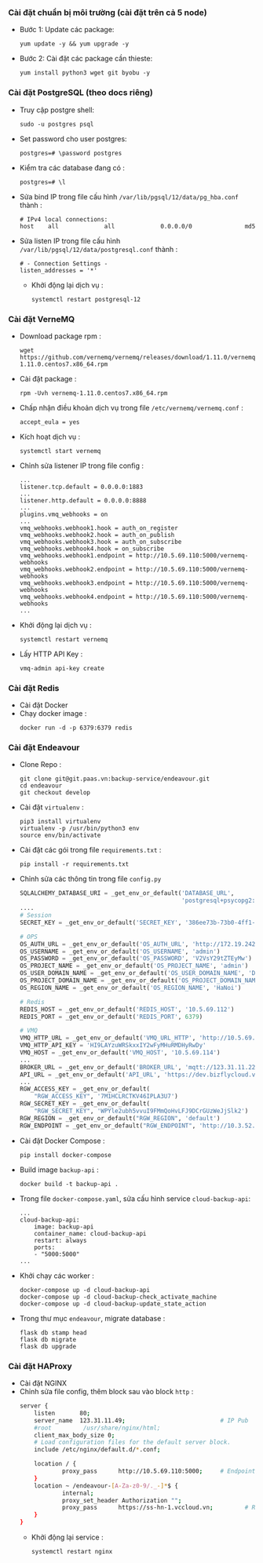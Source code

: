 ### Cài đặt chuẩn bị môi trường (cài đặt trên cả 5 node)
- Bước 1: Update các package:
    ```
    yum update -y && yum upgrade -y
    ```
- Bước 2: Cài đặt các package cần thieste:
    ```
    yum install python3 wget git byobu -y
    ```
### Cài đặt PostgreSQL (theo docs riêng)
- Truy cập postgre shell:
    ```
    sudo -u postgres psql
    ```
- Set password cho user postgres:
    ```
    postgres=# \password postgres
    ```
- Kiểm tra các database đang có :
    ```
    postgres=# \l
    ```
- Sửa bind IP trong file cấu hình `/var/lib/pgsql/12/data/pg_hba.conf` thành :
    ```
    # IPv4 local connections:
    host    all             all             0.0.0.0/0               md5
    ```
- Sửa listen IP trong file cấu hình `/var/lib/pgsql/12/data/postgresql.conf` thành :
    ```
    # - Connection Settings -
    listen_addresses = '*'
    ```
    - Khởi động lại dịch vụ :
        ```
        systemctl restart postgresql-12
        ```
### Cài đặt VerneMQ
- Download package rpm :
    ```
    wget https://github.com/vernemq/vernemq/releases/download/1.11.0/vernemq-1.11.0.centos7.x86_64.rpm
    ```
- Cài đặt package :
    ```
    rpm -Uvh vernemq-1.11.0.centos7.x86_64.rpm
    ```
- Chấp nhận điều khoản dịch vụ trong file `/etc/vernemq/vernemq.conf` :
    ```
    accept_eula = yes
    ```
- Kích hoạt dịch vụ :
    ```
    systemctl start vernemq
    ```
- Chỉnh sửa listener IP trong file config :
    ```
    ...
    listener.tcp.default = 0.0.0.0:1883
    ...
    listener.http.default = 0.0.0.0:8888
    ...
    plugins.vmq_webhooks = on
    ...
    vmq_webhooks.webhook1.hook = auth_on_register
    vmq_webhooks.webhook2.hook = auth_on_publish
    vmq_webhooks.webhook3.hook = auth_on_subscribe
    vmq_webhooks.webhook4.hook = on_subscribe
    vmq_webhooks.webhook1.endpoint = http://10.5.69.110:5000/vernemq-webhooks
    vmq_webhooks.webhook2.endpoint = http://10.5.69.110:5000/vernemq-webhooks
    vmq_webhooks.webhook3.endpoint = http://10.5.69.110:5000/vernemq-webhooks
    vmq_webhooks.webhook4.endpoint = http://10.5.69.110:5000/vernemq-webhooks
    ...
    ```
- Khởi động lại dịch vụ :
    ```
    systemctl restart vernemq
    ```
- Lấy HTTP API Key :
    ```
    vmq-admin api-key create
    ```
### Cài đặt Redis
- Cài đặt Docker
- Chạy docker image :
    ```
    docker run -d -p 6379:6379 redis
    ```
### Cài đặt Endeavour
- Clone Repo :
    ```
    git clone git@git.paas.vn:backup-service/endeavour.git
    cd endeavour
    git checkout develop
    ```
- Cài đặt `virtualenv` :
    ```
    pip3 install virtualenv
    virtualenv -p /usr/bin/python3 env
    source env/bin/activate
    ```
- Cài đặt các gói trong file `requirements.txt` :
    ```
    pip install -r requirements.txt
    ```
- Chỉnh sửa các thông tin trong file `config.py`
    ```py
    SQLALCHEMY_DATABASE_URI = _get_env_or_default('DATABASE_URL',
                                                  'postgresql+psycopg2://postgres:vccloud123@10.5.69.113:5432/postgres')
    ....
    # Session
    SECRET_KEY = _get_env_or_default('SECRET_KEY', '386ee73b-73b0-4ff1-9a64-6eff4e3fe03b')

    # OPS
    OS_AUTH_URL = _get_env_or_default('OS_AUTH_URL', 'http://172.19.242.10:5000/v3')
    OS_USERNAME = _get_env_or_default('OS_USERNAME', 'admin')
    OS_PASSWORD = _get_env_or_default('OS_PASSWORD', 'V2VsY29tZTEyMw')
    OS_PROJECT_NAME = _get_env_or_default('OS_PROJECT_NAME', 'admin')
    OS_USER_DOMAIN_NAME = _get_env_or_default('OS_USER_DOMAIN_NAME', 'Default')
    OS_PROJECT_DOMAIN_NAME = _get_env_or_default('OS_PROJECT_DOMAIN_NAME', 'Default')
    OS_REGION_NAME = _get_env_or_default('OS_REGION_NAME', 'HaNoi')

    # Redis
    REDIS_HOST = _get_env_or_default('REDIS_HOST', '10.5.69.112')
    REDIS_PORT = _get_env_or_default('REDIS_PORT', 6379)

    # VMQ
    VMQ_HTTP_URL = _get_env_or_default('VMQ_URL_HTTP', 'http://10.5.69.114:8888/api/v1/session/show')
    VMQ_HTTP_API_KEY = 'HI9LAYzuWRSkxxIY2wFyMHuRMDHyRwDy'
    VMQ_HOST = _get_env_or_default('VMQ_HOST', '10.5.69.114')
    ...
    BROKER_URL = _get_env_or_default('BROKER_URL', 'mqtt://123.31.11.223:1883')
    API_URL = _get_env_or_default('API_URL', 'https://dev.bizflycloud.vn/api/cloud-backup')
    ...
    RGW_ACCESS_KEY = _get_env_or_default(
        "RGW_ACCESS_KEY", '7M1HCLRCTKV46IPLA3U7')
    RGW_SECRET_KEY = _get_env_or_default(
        "RGW_SECRET_KEY", 'WPYle2ubh5vvuI9FMmQoHvLFJ9DCrGUzWeJjSlk2')
    RGW_REGION = _get_env_or_default("RGW_REGION", 'default')
    RGW_ENDPOINT = _get_env_or_default("RGW_ENDPOINT", 'http://10.3.52.157')
    ```
- Cài đặt Docker Compose :
    ```
    pip install docker-compose
    ```
- Build image `backup-api` :
    ```
    docker build -t backup-api .
    ```
- Trong file `docker-compose.yaml`, sửa cấu hình service `cloud-backup-api`:
    ```
    ...
    cloud-backup-api:
        image: backup-api
        container_name: cloud-backup-api
        restart: always
        ports:
        - "5000:5000"
    ...
- Khởi chạy các worker :
    ```
    docker-compose up -d cloud-backup-api
    docker-compose up -d cloud-backup-check_activate_machine
    docker-compose up -d cloud-backup-update_state_action
    ```
- Trong thư mục `endeavour`, migrate database :
    ```
    flask db stamp head
    flask db migrate
    flask db upgrade
    ```
### Cài đặt HAProxy
- Cài đặt NGINX
- Chỉnh sửa file config, thêm block sau vào block `http` :
    ```sh
    server {
        listen       80;
        server_name  123.31.11.49;                           # IP Pub
        #root         /usr/share/nginx/html;
        client_max_body_size 0;
        # Load configuration files for the default server block.
        include /etc/nginx/default.d/*.conf;

        location / {
                proxy_pass      http://10.5.69.110:5000;     # Endpoint API
        }
        location ~ /endeavour-[A-Za-z0-9/._-]*$ {
                internal;
                proxy_set_header Authorization "";
                proxy_pass      https://ss-hn-1.vccloud.vn;         # RadosGW Endpoint
        }
    }
    ```
    - Khởi động lại service :
        ```
        systemctl restart nginx
        ```